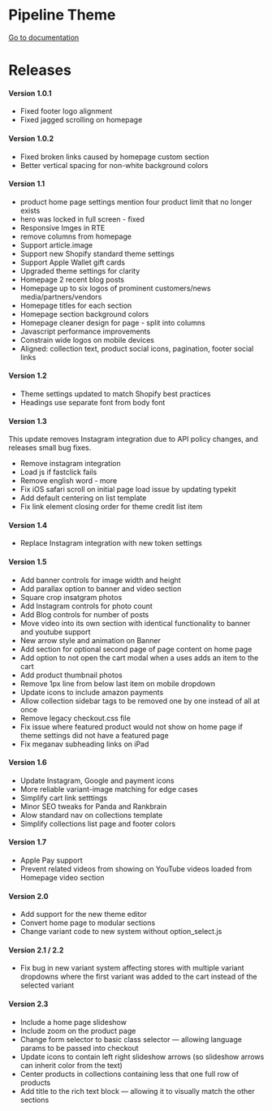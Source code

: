 Pipeline Theme
================

<a class="button" href="https://themes.readme.io/">Go to documentation</a>


Releases
===========

#### Version 1.0.1
- Fixed footer logo alignment
- Fixed jagged scrolling on homepage

#### Version 1.0.2
- Fixed broken links caused by homepage custom section
- Better vertical spacing for non-white background colors

#### Version 1.1
- product home page settings mention four product limit that no longer exists
- hero was locked in full screen - fixed
- Responsive Imges in RTE
- remove columns from homepage
- Support article.image
- Support new Shopify standard theme settings
- Support Apple Wallet gift cards
- Upgraded theme settings for clarity
- Homepage 2 recent blog posts
- Homepage up to six logos of prominent customers/news media/partners/vendors
- Homepage titles for each section
- Homepage section background colors
- Homepage cleaner design for page - split into columns
- Javascript performance improvements
- Constrain wide logos on mobile devices
- Aligned: collection text, product social icons, pagination, footer social links

#### Version 1.2
- Theme settings updated to match Shopify best practices
- Headings use separate font from body font

#### Version 1.3
This update removes Instagram integration due to API policy changes, and releases small bug fixes.

- Remove instagram integration
- Load js if fastclick fails
- Remove english word - more
- Fix iOS safari scroll on initial page load issue by updating typekit
- Add default centering on list template
- Fix link element closing order for theme credit list item

#### Version 1.4
- Replace Instagram integration with new token settings

#### Version 1.5
- Add banner controls for image width and height
- Add parallax option to banner and video section
- Square crop insatgram photos
- Add Instagram controls for photo count
- Add Blog controls for number of posts
- Move video into its own section with identical functionality to banner and youtube support
- New arrow style and animation on Banner
- Add section for optional second page of page content on home page
- Add option to not open the cart modal when a uses adds an item to the cart
- Add product thumbnail photos
- Remove 1px line from below last item on mobile dropdown
- Update icons to include amazon payments
- Allow collection sidebar tags to be removed one by one instead of all at once
- Remove legacy checkout.css file
- Fix issue where featured product would not show on home page if theme settings did not have a featured page
- Fix meganav subheading links on iPad

#### Version 1.6
- Update Instagram, Google and payment icons
- More reliable variant-image matching for edge cases
- Simplify cart link setttings
- Minor SEO tweaks for Panda and Rankbrain
- Alow standard nav on collections template
- Simplify collections list page and footer colors

#### Version 1.7
- Apple Pay support
- Prevent related videos from showing on YouTube videos loaded from Homepage video section

#### Version 2.0
- Add support for the new theme editor
- Convert home page to modular sections
- Change variant code to new system without option_select.js

#### Version 2.1 / 2.2
- Fix bug in new variant system affecting stores with multiple variant dropdowns where the first variant was added to the cart instead of the selected variant

#### Version 2.3
- Include a home page slideshow
- Include zoom on the product page
- Change form selector to basic class selector — allowing language params to be passed into checkout
- Update icons to contain left right slideshow arrows (so slideshow arrows can inherit color from the text)
- Center products in collections containing less that one full row of products
- Add title to the rich text block — allowing it to visually match the other sections

